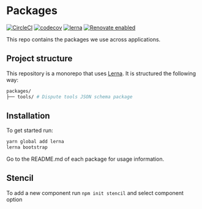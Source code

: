 # Packages

[![CircleCI](https://circleci.com/gh/debtcollective/packages.svg?style=svg)](https://circleci.com/gh/debtcollective/packages)
[![codecov](https://codecov.io/gh/debtcollective/packages/branch/master/graph/badge.svg)](https://codecov.io/gh/debtcollective/packages)
[![lerna](https://img.shields.io/badge/maintained%20with-lerna-cc00ff.svg)](https://lerna.js.org/)
[![Renovate enabled](https://img.shields.io/badge/renovate-enabled-brightgreen.svg)](https://renovatebot.com/)

This repo contains the packages we use across applications.

## Project structure

This repository is a monorepo that uses [Lerna](https://github.com/lerna/lerna). It is structured the following way:

```bash
packages/
├── tools/ # Dispute tools JSON schema package
```

## Installation

To get started run:

```bash
yarn global add lerna
lerna bootstrap
```

Go to the README.md of each package for usage information.

## Stencil

To add a new component run `npm init stencil` and select component option
